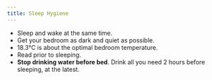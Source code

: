 ```yaml
---
title: Sleep Hygiene
---
```



- Sleep and wake at the same time.
- Get your bedroom as dark and quiet as possible. 
- 18.3°C is about the optimal bedroom temperature.
- Read prior to sleeping.
- **Stop drinking water before bed**. Drink all you need 2 hours before sleeping, at the latest.
